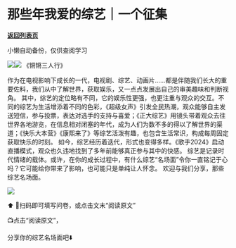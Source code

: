 # 那些年我爱的综艺｜一个征集

[**返回列表页**](/gzh/看理想)

小懒自动备份，仅供查阅学习

![](https://mmbiz.qpic.cn/mmbiz_png/aP7vrTpXJxRA0ViaNRqia18YGj5LgX4VSibTFXfBlkXZakYUA8yBkEQYYmpmDmxH0IZyeY4oUcOiabiaj1PywxF6StQ/640?wx_fmt=png)![](https://mmbiz.qpic.cn/mmbiz_jpg/aP7vrTpXJxTia0a59Hyp9T23B5qAaCUrd6ry9k2x1YqLoeEZicodv5stLqIZxCbKmQ640d08Z2Jvb5orqVzFZPwg/640?wx_fmt=jpeg&from;=appmsg)
《锵锵三人行》  
  
作为在电视影响下成长的一代，电视剧、综艺、动画片……都是伴随我们长大的重要佐料，我们从中了解世界，获取娱乐，又一点点发展出自己的审美趣味和判断视角。
其中，综艺的定位略有不同，它的娱乐性更强，也更注重与观众的交互。不同的综艺为生活增添着不同的色彩，《超级女声》引发全民热潮，观众能够自主发送短信，参与投票，表达对选手的支持与喜爱；《正大综艺》用镜头带着观众去往世界各地游览，在信息相对闭塞的年代，成为人们为数不多的得以了解世界的渠道；《快乐大本营》《康熙来了》等综艺活泼有趣，也包含生活常识，构成每周固定获取快乐的时刻。
如今，综艺经历着迭代，形式也变得多样。《歌手2024》启动直播模式，观众也久违地找到了多年前能够真正参与其中的快感。
综艺是记录时代情绪的载体。或许，在你的成长过程中，有什么综艺“名场面”令你一直铭记于心吗？它可能给你带来了影响，也可能只是单纯让人怀念。
欢迎与我们分享，那些综艺名场面。  

![](https://mmbiz.qpic.cn/mmbiz_jpg/aP7vrTpXJxTia0a59Hyp9T23B5qAaCUrd4nU5Vk6vKdgVBlMZHfvia9X4ldu42SZqwlNO0ujGk4GaBDj0pPgdGNg/640?wx_fmt=jpeg&from;=appmsg)

⬆️ 🥔扫码即可填写问卷，或点击文末“阅读原文”

  

📺点击“阅读原文”，

分享你的综艺名场面吧⬇️

